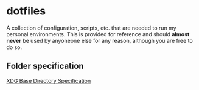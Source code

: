 # dotfiles

A collection of configuration, scripts, etc. that are needed to run my
personal environments.  This is provided for reference and should
**almost never** be used by anyoneone else for any reason, although you are
free to do so.

## Folder specification

[XDG Base Directory Specification ](https://specifications.freedesktop.org/basedir-spec/latest/#variables)
 

